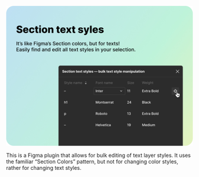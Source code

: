 ![Sorter promo image](/assets/cover-1.jpg?raw=true "Section text styles promo")

This is a Figma plugin that allows for bulk editing of text layer styles. It uses the familiar “Section Colors” pattern, but not for changing color styles, rather for changing text styles.
